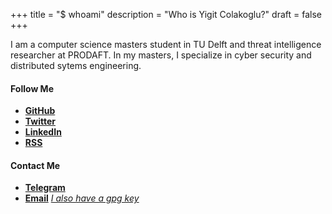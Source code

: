 +++
title = "$ whoami"
description = "Who is Yigit Colakoglu?"
draft = false
+++

I am a computer science masters student in TU Delft and threat intelligence
researcher at PRODAFT. In my masters, I specialize in cyber security and
distributed sytems engineering.


#### Follow Me

* [**GitHub**](https://github.com/arg3t)
* [**Twitter**](https://twitter.com/arg3t)
* [**LinkedIn**](https://www.linkedin.com/in/yigitcolakoglu/)
* [**RSS**](/index.xml)

#### Contact Me

* [**Telegram**](https://t.me/arg3t)
* [**Email**](mail:yigitcolakoglu@hotmail.com) [*I also have a gpg key*](/misc/9D26FDA9E051205C4DC8422611D306C40EAEC301.asc)
